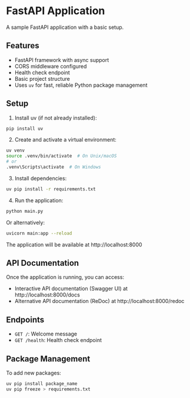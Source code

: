 # FastAPI Application

A sample FastAPI application with a basic setup.

## Features

- FastAPI framework with async support
- CORS middleware configured
- Health check endpoint
- Basic project structure
- Uses `uv` for fast, reliable Python package management

## Setup

1. Install uv (if not already installed):
```bash
pip install uv
```

2. Create and activate a virtual environment:
```bash
uv venv
source .venv/bin/activate  # On Unix/macOS
# or
.venv\Scripts\activate  # On Windows
```

3. Install dependencies:
```bash
uv pip install -r requirements.txt
```

4. Run the application:
```bash
python main.py
```

Or alternatively:
```bash
uvicorn main:app --reload
```

The application will be available at http://localhost:8000

## API Documentation

Once the application is running, you can access:
- Interactive API documentation (Swagger UI) at http://localhost:8000/docs
- Alternative API documentation (ReDoc) at http://localhost:8000/redoc

## Endpoints

- `GET /`: Welcome message
- `GET /health`: Health check endpoint

## Package Management

To add new packages:
```bash
uv pip install package_name
uv pip freeze > requirements.txt
```
